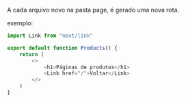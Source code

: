 A cada arquivo novo na pasta page, é gerado uma nova rota.

exemplo:
```js
import Link from "next/link"

export default function Products() {
    return (
        <>
            <h1>Páginas de produtos</h1>
            <Link href="/">Voltar</Link>
        </>
    )
}
```